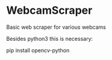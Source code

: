 # WebcamScraper
Basic web scraper for various webcams

Besides python3 this is necessary: 

pip install opencv-python
